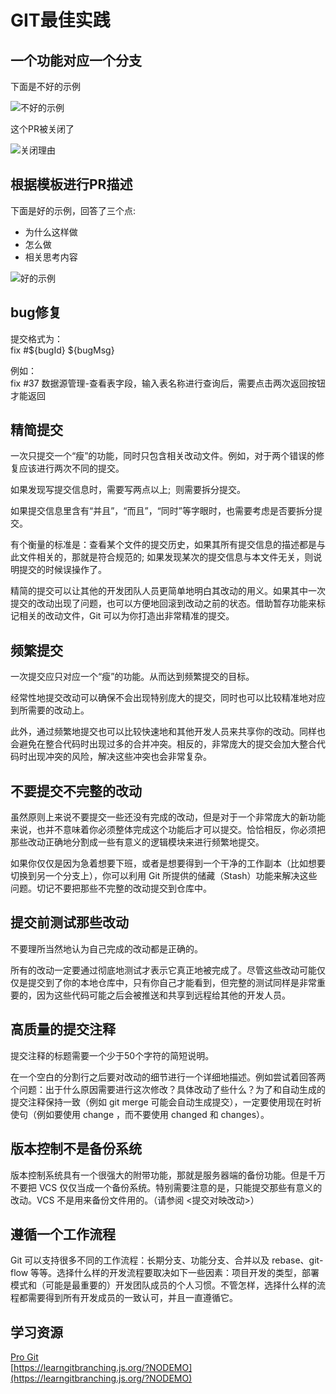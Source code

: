 # GIT最佳实践

## 一个功能对应一个分支

下面是不好的示例

![不好的示例](https://cdn.nlark.com/yuque/0/2019/png/160590/1557468975997-7b1feb99-7f4b-497f-9e6c-8648277fbadb.png)

这个PR被关闭了

![关闭理由](https://cdn.nlark.com/yuque/0/2019/png/160590/1557469006766-3e276756-7477-4cff-9708-80c699c8336e.png)

## 根据模板进行PR描述

下面是好的示例，回答了三个点:
- 为什么这样做
- 怎么做
- 相关思考内容

![好的示例](https://cdn.nlark.com/yuque/0/2019/png/160590/1557469076716-2ac5d6e3-14c3-42df-b8e1-62ecdaba2e97.png)

## bug修复

提交格式为：<br />fix #${bugId} ${bugMsg}

例如：<br />fix #37 数据源管理-查看表字段，输入表名称进行查询后，需要点击两次返回按钮才能返回

## 精简提交

一次只提交一个“瘦”的功能，同时只包含相关改动文件。例如，对于两个错误的修复应该进行两次不同的提交。

如果发现写提交信息时，需要写两点以上;  则需要拆分提交。

如果提交信息里含有“并且”，“而且”，“同时”等字眼时，也需要考虑是否要拆分提交。

有个衡量的标准是：查看某个文件的提交历史，如果其所有提交信息的描述都是与此文件相关的，那就是符合规范的; 如果发现某次的提交信息与本文件无关，则说明提交的时候误操作了。

精简的提交可以让其他的开发团队人员更简单地明白其改动的用义。如果其中一次提交的改动出现了问题，也可以方便地回滚到改动之前的状态。借助暂存功能来标记相关的改动文件，Git 可以为你打造出非常精准的提交。

## 频繁提交
一次提交应只对应一个“瘦”的功能。从而达到频繁提交的目标。

经常性地提交改动可以确保不会出现特别庞大的提交，同时也可以比较精准地对应到所需要的改动上。

此外，通过频繁地提交也可以比较快速地和其他开发人员来共享你的改动。同样也会避免在整合代码时出现过多的合并冲突。相反的，非常庞大的提交会加大整合代码时出现冲突的风险，解决这些冲突也会非常复杂。

## 不要提交不完整的改动

虽然原则上来说不要提交一些还没有完成的改动，但是对于一个非常庞大的新功能来说，也并不意味着你必须整体完成这个功能后才可以提交。恰恰相反，你必须把那些改动正确地分割成一些有意义的逻辑模块来进行频繁地提交。

如果你仅仅是因为急着想要下班，或者是想要得到一个干净的工作副本（比如想要切换到另一个分支上），你可以利用 Git 所提供的储藏（Stash）功能来解决这些问题。切记不要把那些不完整的改动提交到仓库中。
## 提交前测试那些改动

不要理所当然地认为自己完成的改动都是正确的。

所有的改动一定要通过彻底地测试才表示它真正地被完成了。尽管这些改动可能仅仅是提交到了你的本地仓库中，只有你自己才能看到，但完整的测试同样是非常重要的，因为这些代码可能之后会被推送和共享到远程给其他的开发人员。

## 高质量的提交注释

提交注释的标题需要一个少于50个字符的简短说明。

在一个空白的分割行之后要对改动的细节进行一个详细地描述。例如尝试着回答两个问题：出于什么原因需要进行这次修改？具体改动了些什么？为了和自动生成的提交注释保持一致（例如 git merge 可能会自动生成提交），一定要使用现在时祈使句（例如要使用 change ，而不要使用 changed 和 changes）。

## 版本控制不是备份系统

版本控制系统具有一个很强大的附带功能，那就是服务器端的备份功能。但是千万不要把 VCS 仅仅当成一个备份系统。特别需要注意的是，只能提交那些有意义的改动。VCS 不是用来备份文件用的。（请参阅 <提交对映改动>）

## 遵循一个工作流程

Git 可以支持很多不同的工作流程：长期分支、功能分支、合并以及 rebase、git-flow 等等。选择什么样的开发流程要取决如下一些因素：项目开发的类型，部署模式和（可能是最重要的）开发团队成员的个人习惯。不管怎样，选择什么样的流程都需要得到所有开发成员的一致认可，并且一直遵循它。

## 学习资源
[Pro Git](https://git.oschina.net/progit/)<br />[https://learngitbranching.js.org/?NODEMO](https://learngitbranching.js.org/?NODEMO)
